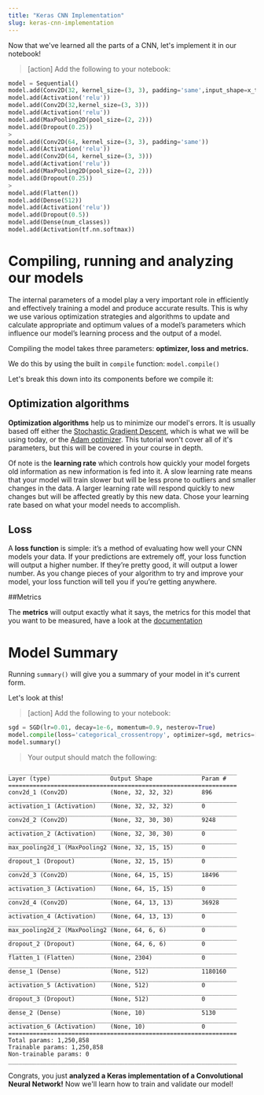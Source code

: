 ```yaml
---
title: "Keras CNN Implementation"
slug: keras-cnn-implementation
---
```


Now that we've learned all the parts of a CNN, let's implement it in our notebook!

>[action]
> Add the following to your notebook:
>
```python
model = Sequential()
model.add(Conv2D(32, kernel_size=(3, 3), padding='same',input_shape=x_train.shape[1:]))
model.add(Activation('relu'))
model.add(Conv2D(32,kernel_size=(3, 3)))
model.add(Activation('relu'))
model.add(MaxPooling2D(pool_size=(2, 2)))
model.add(Dropout(0.25))
>
model.add(Conv2D(64, kernel_size=(3, 3), padding='same'))
model.add(Activation('relu'))
model.add(Conv2D(64, kernel_size=(3, 3)))
model.add(Activation('relu'))
model.add(MaxPooling2D(pool_size=(2, 2)))
model.add(Dropout(0.25))
>
model.add(Flatten())
model.add(Dense(512))
model.add(Activation('relu'))
model.add(Dropout(0.5))
model.add(Dense(num_classes))
model.add(Activation(tf.nn.softmax))
```

# Compiling, running and analyzing our models

The internal parameters of a model play a very important role in efficiently and effectively training a model and produce accurate results. This is why we use various optimization strategies and algorithms to update and calculate appropriate and optimum values of a model’s parameters which influence our model’s learning process and the output of a model.

Compiling the model takes three parameters: **optimizer, loss and metrics.**

We do this by using the built in `compile` function: `model.compile()`

Let's break this down into its components before we compile it:

## Optimization algorithms

**Optimization algorithms** help us to minimize our model's errors. It is usually based off either the [Stochastic Gradient Descent](https://en.wikipedia.org/wiki/Stochastic_gradient_descent), which is what we will be using today, or the [Adam optimizer](https://machinelearningmastery.com/adam-optimization-algorithm-for-deep-learning/). This tutorial won't cover all of it's parameters, but this will be covered in your course in depth.

Of note is the **learning rate** which controls how quickly your model forgets old information as new information is fed into it. A slow learning rate means that your model will train slower but will be less prone to outliers and smaller changes in the data. A larger learning rate will respond quickly to new changes but will be affected greatly by this new data. Chose your learning rate based on what your model needs to accomplish.

## Loss

A **loss function** is simple: it’s a method of evaluating how well your CNN models your data. If your predictions are extremely off, your loss function will output a higher number. If they’re pretty good, it will output a lower number. As you change pieces of your algorithm to try and improve your model, your loss function will tell you if you’re getting anywhere.

##Metrics

The **metrics** will output exactly what it says, the metrics for this model that you want to be measured, have a look at the [documentation](https://keras.io/metrics/)


# Model Summary

Running `summary()` will give you a summary of your model in it's current form.

Let's look at this!

>[action]
> Add the following to your notebook:
>
```python
sgd = SGD(lr=0.01, decay=1e-6, momentum=0.9, nesterov=True)
model.compile(loss='categorical_crossentropy', optimizer=sgd, metrics=['accuracy'])
model.summary()
```
>
> Your output should match the following:
>
```
_________________________________________________________________
Layer (type)                 Output Shape              Param #   
=================================================================
conv2d_1 (Conv2D)            (None, 32, 32, 32)        896       
_________________________________________________________________
activation_1 (Activation)    (None, 32, 32, 32)        0         
_________________________________________________________________
conv2d_2 (Conv2D)            (None, 32, 30, 30)        9248      
_________________________________________________________________
activation_2 (Activation)    (None, 32, 30, 30)        0         
_________________________________________________________________
max_pooling2d_1 (MaxPooling2 (None, 32, 15, 15)        0         
_________________________________________________________________
dropout_1 (Dropout)          (None, 32, 15, 15)        0         
_________________________________________________________________
conv2d_3 (Conv2D)            (None, 64, 15, 15)        18496     
_________________________________________________________________
activation_3 (Activation)    (None, 64, 15, 15)        0         
_________________________________________________________________
conv2d_4 (Conv2D)            (None, 64, 13, 13)        36928     
_________________________________________________________________
activation_4 (Activation)    (None, 64, 13, 13)        0         
_________________________________________________________________
max_pooling2d_2 (MaxPooling2 (None, 64, 6, 6)          0         
_________________________________________________________________
dropout_2 (Dropout)          (None, 64, 6, 6)          0         
_________________________________________________________________
flatten_1 (Flatten)          (None, 2304)              0         
_________________________________________________________________
dense_1 (Dense)              (None, 512)               1180160   
_________________________________________________________________
activation_5 (Activation)    (None, 512)               0         
_________________________________________________________________
dropout_3 (Dropout)          (None, 512)               0         
_________________________________________________________________
dense_2 (Dense)              (None, 10)                5130      
_________________________________________________________________
activation_6 (Activation)    (None, 10)                0         
=================================================================
Total params: 1,250,858
Trainable params: 1,250,858
Non-trainable params: 0
_________________________________________________________________
```

Congrats, you just **analyzed a Keras implementation of a Convolutional Neural Network!** Now we'll learn how to train and validate our model!
